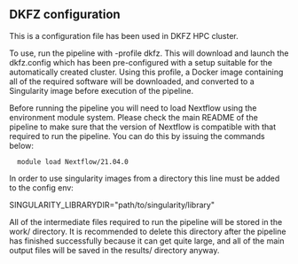## DKFZ configuration

This is a configuration file has been used in DKFZ HPC cluster. 

To use, run the pipeline with -profile dkfz. This will download and launch the dkfz.config which has been pre-configured with a setup suitable for the automatically created cluster. Using this profile, a Docker image containing all of the required software will be downloaded, and converted to a Singularity image before execution of the pipeline.

Before running the pipeline you will need to load Nextflow using the environment module system. Please check the main README of the pipeline to make sure that the version of Nextflow is compatible with that required to run the pipeline. You can do this by issuing the commands below:


  ```console
	module load Nextflow/21.04.0
  ```


In order to use singularity images from a directory this line must be added to the config env:

SINGULARITY_LIBRARYDIR="path/to/singularity/library"

All of the intermediate files required to run the pipeline will be stored in the work/ directory. It is recommended to delete this directory after the pipeline has finished successfully because it can get quite large, and all of the main output files will be saved in the results/ directory anyway.